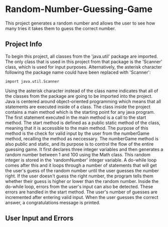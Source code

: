 # Random-Number-Guessing-Game
This project generates a random number and allows the user to see how many tries it takes them to guess the correct number.

## Project Info
To begin this project, all classes from the 'java.util' package are imported. The only class that is used in this project from that package is the 'Scanner' class, which is used for input purposes. Alternatively, the asterisk character following the package name could have been replaced with 'Scanner':
```
import java.util.Scanner
```
Using the asterisk character instead of the class name indicates that all of the classes from the package are going to be imported into the project. Java is centered around object-oriented programming which means that all statements are executed inside of a class. The class inside the project contains a main method which is the starting point for any java program. The first statement executed in the main method is a call to the start method. The start method is defined as a public static method of the class, meaning that it is accessible to the main method. The purpose of this method is the check for valid input by the user from the numberGame method, recalling the method as neccessary. 
The numberGame method is also public and static, and its purpose is to control the flow of the entire guessing game. It first declares three integer variables and then generates a random number between 1 and 100 using the Math class. This random integer is stored in the 'randomNumber' integer variable. A do-while loop comes after this and it loops through a number of statements that will get the user's guess of the random number until the user guesses the number right. If the user doesn't guess the right number, the program tells them whether their guess is higher or lower than the random number. Inside the do-while loop, errors from the user's input can also be detected. These errors are handled in the start method. The user's number of guesses are incremented after entering valid input. When the user guesses the correct answer, a congratulations message is printed. 

## User Input and Errors
